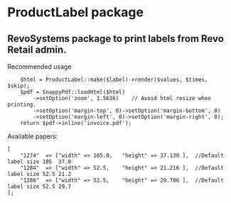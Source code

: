 # ProductLabel package
## RevoSystems package to print labels from Revo Retail admin.
Recommended usage

```
    $html = ProductLabel::make($label)->render($values, $times, $skip);
    $pdf = SnappyPdf::loadHtml($html)
        ->setOption('zoom', 1.5636)    // Avoid html resize when printing.
        ->setOption('margin-top', 0)->setOption('margin-bottom', 0)
        ->setOption('margin-left', 0)->setOption('margin-right', 0);
    return $pdf->inline('invoice.pdf');
```
Available papers:
```
[
    "1274"  => ["width" => 105.0,   "height" => 37.130 ],  //Default label size 105  37.0
    "1284"  => ["width" => 52.5,    "height" => 21.216 ],  //Default label size 52.5 21.2
    "1286"  => ["width" => 52.5,    "height" => 29.706 ],  //Default label size 52.5 29.7
];
```
